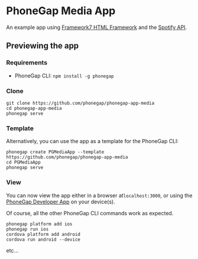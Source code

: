 # PhoneGap Media App

An example app using [Framework7 HTML Framework](http://framework7.io/) and the [Spotify API](https://developer.spotify.com/web-api/).

## Previewing the app

### Requirements

- PhoneGap CLI: `npm install -g phonegap`

### Clone

```
git clone https://github.com/phonegap/phonegap-app-media
cd phonegap-app-media
phonegap serve
```

### Template

Alternatively, you can use the app as a template for the PhoneGap CLI:

```
phonegap create PGMediaApp --template https://github.com/phonegap/phonegap-app-media
cd PGMediaApp
phonegap serve
```

### View

You can now view the app either in a browser at`localhost:3000`, or using the [PhoneGap Developer App](http://app.phonegap.com/) on your device(s).


Of course, all the other PhoneGap CLI commands work as expected.

```
phonegap platform add ios
phonegap run ios
cordova platform add android
cordova run android --device
```

etc...
